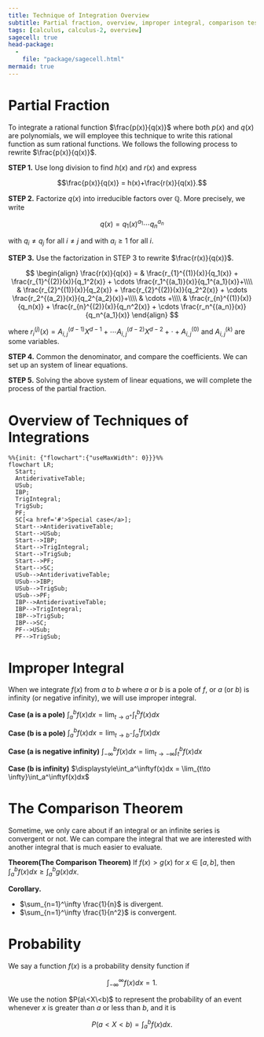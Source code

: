 ```yaml
---
title: Technique of Integration Overview
subtitle: Partial fraction, overview, improper integral, comparison test, and Probability 
tags: [calculus, calculus-2, overview]
sagecell: true
head-package:
  -
    file: "package/sagecell.html"
mermaid: true
---
```


# Partial Fraction

To integrate a rational function $\frac{p(x)}{q(x)}$ where both $p(x)$ and $q(x)$ are polynomials, we will employee this technique to write this rational function as sum rational functions. We follows the following process to rewrite $\frac{p(x)}{q(x)}$.

**STEP 1.** Use long division to find $h(x)$ and $r(x)$ and express

$$\frac{p(x)}{q(x)} = h(x)+\frac{r(x)}{q(x)}.$$

**STEP 2.** Factorize $q(x)$ into irreducible factors over $\mathbb{Q}$. More precisely, we write

$$q(x)=q_1(x)^{a_1}\cdots q_n^{a_n}$$

with $q_i\neq q_j$ for all $i\neq j$ and with $a_i\geq 1$ for all $i$.

**STEP 3.** Use the factorization in STEP 3 to rewrite $\frac{r(x)}{q(x)}$. 

$$
\begin{align}
\frac{r(x)}{q(x)}  = & \frac{r_{1}^{(1)}(x)}{q_1(x)} + \frac{r_{1}^{(2)}(x)}{q_1^2(x)} + \cdots \frac{r_1^{(a_1)}(x)}{q_1^{a_1}(x)}+\\\\
&  \frac{r_{2}^{(1)}(x)}{q_2(x)} + \frac{r_{2}^{(2)}(x)}{q_2^2(x)} + \cdots \frac{r_2^{(a_2)}(x)}{q_2^{a_2}(x)}+\\\\
& \cdots +\\\\
& \frac{r_{n}^{(1)}(x)}{q_n(x)} + \frac{r_{n}^{(2)}(x)}{q_n^2(x)} + \cdots \frac{r_n^{(a_n)}(x)}{q_n^{a_1}(x)}
\end{align}
$$

where $r_i^{(j)}(x) = A_{i,j}^{(d-1)}X^{d-1}+\cdots A_{i,j}^{(d-2)}X^{d-2}+\cdot +A_{i,j}^{(0)}$ and $A_{i,j}^{(k)}$ are some variables.

**STEP 4.** Common the denominator, and compare the coefficients. We can set up an system of linear equations.

**STEP 5.** Solving the above system of linear equations, we will complete the process of the partial fraction.

# Overview of Techniques of Integrations
```mermaid
%%{init: {"flowchart":{"useMaxWidth": 0}}}%%
flowchart LR;
  Start;
  AntiderivativeTable;
  USub;
  IBP;
  TrigIntegral;
  TrigSub;
  PF;
  SC[<a href='#'>Special case</a>];
  Start-->AntiderivativeTable;
  Start-->USub;
  Start-->IBP;
  Start-->TrigIntegral;
  Start-->TrigSub;
  Start-->PF;
  Start-->SC;
  USub-->AntiderivativeTable;
  USub-->IBP;
  USub-->TrigSub;
  USub-->PF;
  IBP-->AntiderivativeTable;
  IBP-->TrigIntegral;
  IBP-->TrigSub;
  IBP-->SC;
  PF-->USub;
  PF-->TrigSub;
```

# Improper Integral

When we integrate $f(x)$ from $a$ to $b$ where $a$ or $b$ is a pole of $f$, or $a$ (or $b$) is infinity (or negative infinity), we will use improper integral. 

**Case (a is a pole)** $\displaystyle\int_a^bf(x)dx = \lim_{t\to a^+}\int_t^bf(x)dx$

**Case (b is a pole)** $\displaystyle\int_a^bf(x)dx = \lim_{t\to b^-}\int_a^{t}f(x)dx$

**Case (a is negative infinity)** $\displaystyle\int_{-\infty}^bf(x)dx = \lim_{t\to -\infty}\int_t^bf(x)dx$

**Case (b is infinity)** $\displaystyle\int_a^\inftyf(x)dx = \lim_{t\to \infty}\int_a^\inftyf(x)dx$

# The Comparison Theorem

Sometime, we only care about if an integral or an infinite series is convergent or not. We can compare the integral that we are interested with another integral that is much easier to evaluate.

**Theorem(The Comparison Theorem)** 
If $f(x)>g(x)$ for $x\in[a,b]$, then $\int_a^bf(x)dx\geq \int_a^b g(x)dx$.

**Corollary.**
- $\sum_{n=1}^\infty \frac{1}{n}$ is divergent.
- $\sum_{n=1}^\infty \frac{1}{n^2}$ is convergent.


# Probability

We say a function $f(x)$ is a probability density function if 

$$\int_{-\infty}^\infty f(x)dx=1.$$

We use the notion $P(a\<X\<b)$ to represent the probability of an event whenever $x$ is greater than $a$ or less than $b$, and it is

$$P(a<X<b) = \int_a^bf(x)dx.$$